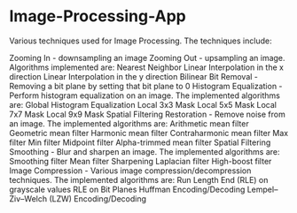 # Image-Processing-App
Various techniques used for Image Processing. The techniques include:

Zooming In - downsampling an image
Zooming Out - upsampling an image. Algorithms implemented are:
Nearest Neighbor
Linear Interpolation in the x direction
Linear Interpolation in the y direction
Bilinear
Bit Removal - Removing a bit plane by setting that bit plane to 0
Histogram Equalization - Perform histogram equalization on an image. The implemented algorithms are:
Global Histogram Equalization
Local 3x3 Mask
Local 5x5 Mask
Local 7x7 Mask
Local 9x9 Mask
Spatial Filtering Restoration - Remove noise from an image. The implemented algorithms are:
Arithmetic mean filter
Geometric mean filter
Harmonic mean filter
Contraharmonic mean filter
Max filter
Min filter
Midpoint filter
Alpha-trimmed mean filter
Spatial Filtering Smoothing - Blur and sharpen an image. The implemented algorithms are:
Smoothing filter
Mean filter
Sharpening Laplacian filter
High-boost filter
Image Compression - Various image compression/decompression techniques. The implemented algorithms are:
Run Length End (RLE) on grayscale values
RLE on Bit Planes
Huffman Encoding/Decoding
Lempel–Ziv–Welch (LZW) Encoding/Decoding
